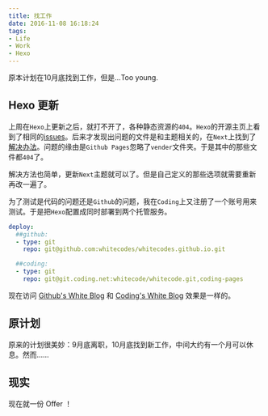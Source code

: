 ```yaml
---
title: 找工作
date: 2016-11-08 16:18:24
tags:
- Life
- Work
- Hexo
---
```

原本计划在10月底找到工作，但是...Too young.
<!-- more -->
## Hexo 更新

上周在`Hexo`上更新之后，就打不开了，各种静态资源的`404`。`Hexo`的开源主页上看到了相同的[issues](https://github.com/hexojs/hexo/issues/2235)。后来才发现出问题的文件是和主题相关的，在`Next`上找到了[解决办法](https://github.com/iissnan/hexo-theme-next/issues/1214)。问题的缘由是`Github Pages`忽略了`vender`文件夹。于是其中的那些文件都`404`了。

解决方法也简单，更新`Next`主题就可以了。但是自己定义的那些选项就需要重新再改一遍了。

为了测试是代码的问题还是`Github`的问题，我在`Coding`上又注册了一个账号用来测试。于是把`Hexo`配置成同时部署到两个托管服务。
```yml
deploy:
  ##github:
  - type: git
    repo: git@github.com:whitecodes/whitecodes.github.io.git

  ##coding:
  - type: git
    repo: git@git.coding.net:whitecode/whitecode.git,coding-pages
```
现在访问 [Github's White Blog](https://whitecodes.github.io) 和 [Coding's White Blog](http://whitecode.coding.me/) 效果是一样的。

## 原计划
原来的计划很美妙：9月底离职，10月底找到新工作，中间大约有一个月可以休息。然而……

## 现实
现在就一份 Offer ！